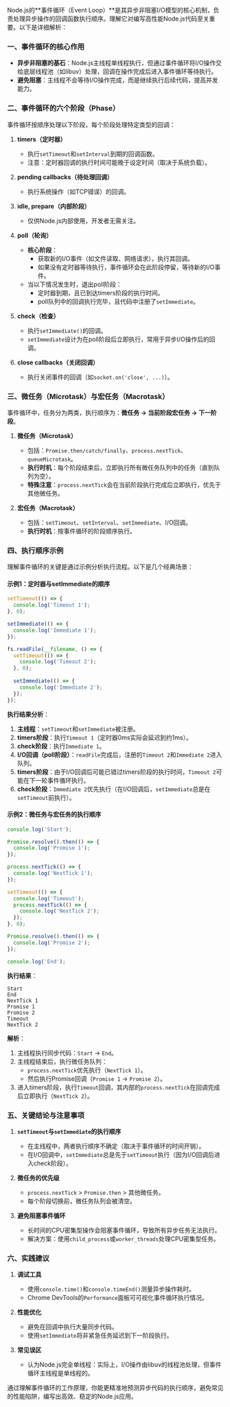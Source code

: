 Node.js的**事件循环（Event Loop）**是其异步非阻塞I/O模型的核心机制，负责处理异步操作的回调函数执行顺序。理解它对编写高性能Node.js代码至关重要。以下是详细解析：


### **一、事件循环的核心作用**
- **异步非阻塞的基石**：Node.js主线程单线程执行，但通过事件循环将I/O操作交给底层线程池（如libuv）处理，回调在操作完成后进入事件循环等待执行。
- **避免阻塞**：主线程不会等待I/O操作完成，而是继续执行后续代码，提高并发能力。


### **二、事件循环的六个阶段（Phase）**
事件循环按顺序处理以下阶段，每个阶段处理特定类型的回调：

1. **timers（定时器）**  
   - 执行`setTimeout`和`setInterval`到期的回调函数。
   - 注意：定时器回调的执行时间可能晚于设定时间（取决于系统负载）。

2. **pending callbacks（待处理回调）**  
   - 执行系统操作（如TCP错误）的回调。

3. **idle, prepare（内部阶段）**  
   - 仅供Node.js内部使用，开发者无需关注。

4. **poll（轮询）**  
   - **核心阶段**：  
     - 获取新的I/O事件（如文件读取、网络请求），执行其回调。  
     - 如果没有定时器等待执行，事件循环会在此阶段停留，等待新的I/O事件。  
   - 当以下情况发生时，退出poll阶段：  
     - 定时器到期，且已到达timers阶段的执行时间。  
     - poll队列中的回调执行完毕，且代码中注册了`setImmediate`。

5. **check（检查）**  
   - 执行`setImmediate()`的回调。  
   - `setImmediate`设计为在poll阶段后立即执行，常用于异步I/O操作后的回调。

6. **close callbacks（关闭回调）**  
   - 执行关闭事件的回调（如`socket.on('close', ...)`）。


### **三、微任务（Microtask）与宏任务（Macrotask）**
事件循环中，任务分为两类，执行顺序为：**微任务 → 当前阶段宏任务 → 下一阶段**。

1. **微任务（Microtask）**  
   - 包括：`Promise.then/catch/finally`、`process.nextTick`、`queueMicrotask`。  
   - **执行时机**：每个阶段结束后，立即执行所有微任务队列中的任务（直到队列为空）。  
   - **特殊注意**：`process.nextTick`会在当前阶段执行完成后立即执行，优先于其他微任务。

2. **宏任务（Macrotask）**  
   - 包括：`setTimeout`、`setInterval`、`setImmediate`、I/O回调。  
   - **执行时机**：按事件循环的阶段顺序执行。


### **四、执行顺序示例**
理解事件循环的关键是通过示例分析执行流程。以下是几个经典场景：

#### **示例1：定时器与setImmediate的顺序**
```javascript
setTimeout(() => {
  console.log('Timeout 1');
}, 0);

setImmediate(() => {
  console.log('Immediate 1');
});

fs.readFile(__filename, () => {
  setTimeout(() => {
    console.log('Timeout 2');
  }, 0);
  
  setImmediate(() => {
    console.log('Immediate 2');
  });
});
```
**执行结果分析**：
1. **主线程**：`setTimeout`和`setImmediate`被注册。
2. **timers阶段**：执行`Timeout 1`（定时器0ms实际会延迟到约1ms）。
3. **check阶段**：执行`Immediate 1`。
4. **I/O回调（poll阶段）**：`readFile`完成后，注册的`Timeout 2`和`Immediate 2`进入队列。
5. **timers阶段**：由于I/O回调后可能已错过timers阶段的执行时间，`Timeout 2`可能在下一轮事件循环执行。
6. **check阶段**：`Immediate 2`优先执行（在I/O回调后，`setImmediate`总是在`setTimeout`前执行）。

#### **示例2：微任务与宏任务的执行顺序**
```javascript
console.log('Start');

Promise.resolve().then(() => {
  console.log('Promise 1');
});

process.nextTick(() => {
  console.log('NextTick 1');
});

setTimeout(() => {
  console.log('Timeout');
  process.nextTick(() => {
    console.log('NextTick 2');
  });
}, 0);

Promise.resolve().then(() => {
  console.log('Promise 2');
});

console.log('End');
```
**执行结果**：
```
Start
End
NextTick 1
Promise 1
Promise 2
Timeout
NextTick 2
```
**解析**：
1. 主线程执行同步代码：`Start` → `End`。
2. 主线程结束后，执行微任务队列：  
   - `process.nextTick`优先执行（`NextTick 1`）。  
   - 然后执行Promise回调（`Promise 1` → `Promise 2`）。
3. 进入timers阶段，执行`Timeout`回调，其内部的`process.nextTick`在回调完成后立即执行（`NextTick 2`）。


### **五、关键结论与注意事项**
1. **`setTimeout`与`setImmediate`的执行顺序**  
   - 在主线程中，两者执行顺序不确定（取决于事件循环的时间开销）。  
   - 在I/O回调中，`setImmediate`总是先于`setTimeout`执行（因为I/O回调后进入check阶段）。

2. **微任务的优先级**  
   - `process.nextTick` > `Promise.then` > 其他微任务。  
   - 每个阶段切换前，微任务队列会被清空。

3. **避免阻塞事件循环**  
   - 长时间的CPU密集型操作会阻塞事件循环，导致所有异步任务无法执行。  
   - 解决方案：使用`child_process`或`worker_threads`处理CPU密集型任务。


### **六、实践建议**
1. **调试工具**  
   - 使用`console.time()`和`console.timeEnd()`测量异步操作耗时。  
   - Chrome DevTools的`Performance`面板可可视化事件循环执行情况。

2. **性能优化**  
   - 避免在回调中执行大量同步代码。  
   - 使用`setImmediate`将非紧急任务延迟到下一阶段执行。

3. **常见误区**  
   - 认为Node.js完全单线程：实际上，I/O操作由libuv的线程池处理，但事件循环主线程是单线程的。


通过理解事件循环的工作原理，你能更精准地预测异步代码的执行顺序，避免常见的性能陷阱，编写出高效、稳定的Node.js应用。